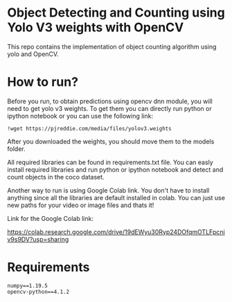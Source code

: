 # Object Detecting and Counting using Yolo V3 weights with OpenCV

This repo contains the implementation of object counting algorithm using yolo and OpenCV. 

# How to run?

Before you run, to obtain predictions using opencv dnn module, you will need to get yolo v3 weights. To get them you can directly run python or ipython notebook or you can use the following link:
```
!wget https://pjreddie.com/media/files/yolov3.weights
```
After you downloaded the weights, you should move them to the models folder.

All required libraries can be found in requirements.txt file. You can easly install required libraries and run python or ipython notebook and detect and count objects in the coco dataset.

Another way to run is using Google Colab link. You don't have to install anything since all the libraries are default installed in colab. You can just use new paths for your video or image files and thats it!

Link for the Google Colab link:

https://colab.research.google.com/drive/19dEWyu30Ryp24DOfqmOTLFpcniv9s9DV?usp=sharing

# Requirements

```
numpy==1.19.5
opencv-python==4.1.2
```
